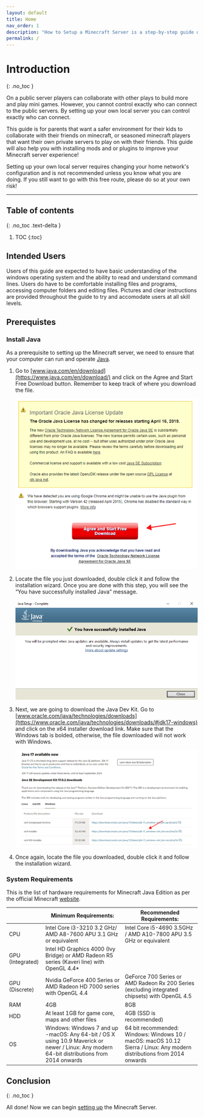 ```yaml
---
layout: default
title: Home
nav_order: 1
description: "How to Setup a Minecraft Server is a step-by-step guide on how to run and operate a Minecraft Java Edition Server."
permalink: /
---
```


# Introduction
{: .no_toc }

On a public server players can collaborate with other plays to build more and play mini games. However, you cannot control exactly who can connect to the public servers. By setting up your own local server you can control exactly who can connect.

This guide is for parents that want a safer environment for their kids to collaborate with their friends on minecraft, or seasoned minecraft players that want their own private servers to play on with their friends. This guide will also help you with installing mods and or plugins to improve your Minecraft server experience!

Setting up your own local server requires changing your home network's configuration and is not recommended unless you know what you are doing. If you still want to go with this free route, please do so at your own risk!

---

## Table of contents
{: .no_toc .text-delta }

1. TOC
{:toc}

## Intended Users

Users of this guide are expected to have basic understanding of the windows operating system and the ability to read and understand command lines. Users do have to be comfortable installing files and programs, accessing computer folders and editing files. Pictures and clear instructions are provided throughout the guide to try and accomodate users at all skill levels.

## Prerequistes

### Install Java

As a prerequisite to setting up the Minecraft server, we need to ensure that your computer can run and operate [Java](https://www.java.com/en/). 

1. Go to [www.java.com/en/download](https://www.java.com/en/download/) and click on the Agree and Start Free Download button. Remember to keep track of where you download the file.

    ![Download Java](assets/images/index/Pre1.1.PNG)

2. Locate the file you just downloaded, double click it and follow the installation wizard. Once you are done with this step, you will see the “You have successfully installed Java” message.

    ![Succesful Java Install](assets/images/index/Pre1.2.PNG)

3. Next, we are going to download the Java Dev Kit. Go to [www.oracle.com/java/technologies/downloads](https://www.oracle.com/java/technologies/downloads/#jdk17-windows) and click on the x64 installer download link. Make sure that the Windows tab is bolded, otherwise, the file downloaded will not work with Windows.

    ![Download Java Devkit](assets/images/index/Pre1.3.png)

4. Once again, locate the file you downloaded, double click it and follow the installation wizard.

### System Requirements

This is the list of hardware requirements for Minecraft Java Edition as per the official Minecraft [website](https://www.minecraft.net/en-us/store/minecraft-java-edition).

|  | **Minimum Requirements:** | **Recommended Requirements:** |
| ------------ | ------------------ | ---------- |
|CPU|Intel Core i3-3210 3.2 GHz/ AMD A8-7600 APU 3.1 GHz or equivalent|Intel Core i5-4690 3.5GHz / AMD A10-7800 APU 3.5 GHz or equivalent|
|GPU (Integrated)|Intel HD Graphics 4000 (Ivy Bridge) or AMD Radeon R5 series (Kaveri line) with OpenGL 4.4*||
|GPU (Discrete)|Nvidia GeForce 400 Series or AMD Radeon HD 7000 series with OpenGL 4.4|GeForce 700 Series or AMD Radeon Rx 200 Series (excluding integrated chipsets) with OpenGL 4.5|
|RAM|4GB|8GB|
|HDD|At least 1GB for game core, maps and other files|4GB (SSD is recommended)|
|OS|Windows: Windows 7 and up -macOS: Any 64-bit / OS X using 10.9 Maverick or newer / Linux: Any modern 64-bit distributions from 2014 onwards|64 bit recommended: Windows: Windows 10 / macOS: macOS 10.12 Sierra / Linux: Any modern distributions from 2014 onwards|

## Conclusion
{: .no_toc }

All done! Now we can begin [setting up](https://lbeique.github.io/How-To-Setup-a-Minecraft-Server/docs/Server%20Initialization/) the Minecraft Server.
